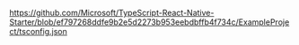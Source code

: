 https://github.com/Microsoft/TypeScript-React-Native-Starter/blob/ef797268ddfe9b2e5d2273b953eebdbffb4f734c/ExampleProject/tsconfig.json